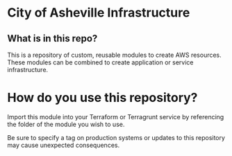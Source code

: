 # City of Asheville Infrastructure

## What is in this repo?
This is a repository of custom, reusable modules to create AWS resources. These modules can be combined to create application or service infrastructure.

# How do you use this repository?

Import this module into your Terraform or Terragrunt service by referencing the folder of the module you wish to use. 

Be sure to specify a tag on production systems or updates to this repository may cause unexpected consequences.
